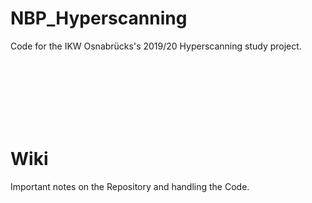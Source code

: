 # NBP_Hyperscanning
Code for the IKW Osnabrücks's 2019/20 Hyperscanning study project.



<br/><br/><br/><br/><br/><br/>
# Wiki
Important notes on the Repository and handling the Code.
